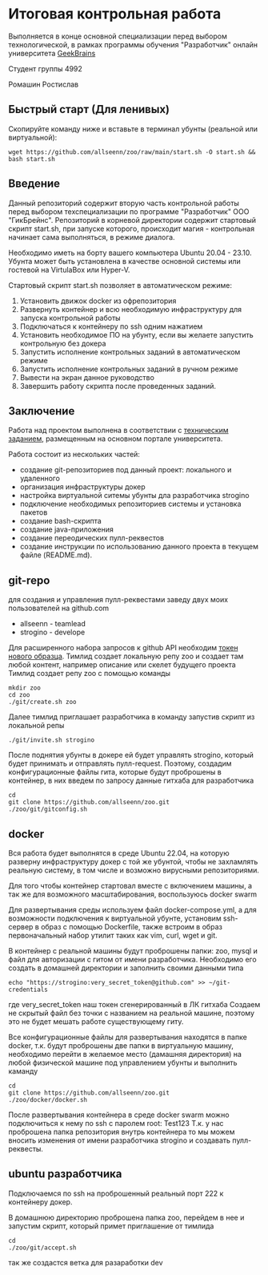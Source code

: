 # Итоговая контрольная работа

Выполняется в конце основной специализации перед выбором технологической, в рамках программы обучения "Разработчик" онлайн университета [GeekBrains](https://gb.ru)

Студент группы 4992

Ромашин Ростислав

## Быстрый старт (Для ленивых)
Скопируйте команду ниже и вставьте в терминал убунты (реальной или виртуальной): 

```
wget https://github.com/allseenn/zoo/raw/main/start.sh -O start.sh && bash start.sh
```

## Введение
Данный репозиторий содержит вторую часть контрольной работы перед выбором техспециализации по программе "Разработчик" ООО "ГикБрейнс". Репозиторий в корневой директории содержит стартовый скрипт start.sh, при запуске которого, происходит магия - контрольная начинает сама выполняться, в режиме диалога. 

Необходимо иметь на борту вашего компьютера Ubuntu 20.04 - 23.10. Убунта может быть установлена в качестве основной системы или гостевой на VirtulaBox или Hyper-V. 

Стартовый скрипт start.sh позволяет в автоматическом режиме:
1. Установить движок docker из офрепозитория
2. Развернуть контейнер и всю необходимую инфраструктуру для запуска контрольной работы
3. Подключаться к контейнеру по ssh одним нажатием
4. Установить необходимое ПО на убунту, если вы желаете запустить контрольную без докера
5. Запустить исполнение контрольных заданий в автоматическом режиме
6. Запустить исполнение контрольных заданий в ручном режиме
7. Вывести на экран данное руководство
8. Завершить работу скрипта после проведенных заданий.


## Заключение

Работа над проектом выполнена в соответствии с [техническим заданием](https://gbcdn.mrgcdn.ru/uploads/asset/4868005/attachment/1f0bfdadc1c954fc748a4890b644e605.pdf), размещенным на основном портале университета.

Работа состоит из нескольких частей:

- создание git-репозиториев под данный проект: локального и удаленного
- организация инфраструктуры докер
- настройка виртуальной ситемы убунты дла разработчика strogino
- подключение необходимых репозиториев системы и установка пакетов
- создание bash-скрипта
- создание java-приложения
- создание переодических пулл-реквестов
- создание инструкции по использованию данного проекта в текущем файле (README.md).

## git-repo
для создания и управления пулл-реквестами заведу двух моих пользователей на github.com
- allseenn - teamlead
- strogino - develope

Для расширенного набора запросов к github API необходим [токен нового образца](https://github.com/settings/tokens?type=beta).
Тимлид создает локальную репу zoo и создает там любой контент, например описание или скелет будущего проекта
Тимлид создает репу zoo с помощью команды

```
mkdir zoo
cd zoo
./git/create.sh zoo
```
Далее тимлид приглашает разработчика в команду запустив скрипт из локальной репы

```
./git/invite.sh strogino
```
После поднятия убунты в докере ей будет управлять strogino, который будет принимать и отправлять пулл-request.
Поэтому, создадим конфигурационные файлы гита, которые будут проброшены в контейнер, в них введем по запросу данные гитхаба для разработчика

```
cd
git clone https://github.com/allseenn/zoo.git
./zoo/git/gitconfig.sh
```

## docker

Вся работа будет выполнятся в среде Ubuntu 22.04, на которую разверну инфраструктуру докер с той же убунтой, чтобы не захламлять реальную систему, в том числе и возможно вирусными репозиториями.

Для того чтобы контейнер стартовал вместе с включением машины, а так же для возможного масштабирования, воспользуюсь docker swarm

Для развертывания среды используем файл docker-compose.yml, а для возможности подключения к виртуальной убунте, установим ssh-сервер в образ c помощью Dockerfile, также встроим в образ первоначальный набор утилит таких как vim, curl, wget и git.

В контейнер с реальной машины будут проброшены папки: zoo, mysql и файл для авторизации с гитом от имени разработчика. Необходимо его создать в домашней директории и заполнить своими данными типа
```
echo "https://strogino:very_secret_token@github.com" >> ~/git-credentials
```
где very_secret_token наш токен сгенерированный в ЛК гитхаба
Создаем не скрытый файл без точки с названием на реальной машине, поэтому это не будет мешать работе существующему гиту.

Все конфигурационные файлы для развертывания находятся в папке docker, т.к. будут проброшены две папки в виртуальную машину, необходимо перейти в желаемое место (дамашняя директория) на любой физической машине под управлением убунты и выполнить каманду

```
cd
git clone https://github.com/allseenn/zoo.git
./zoo/docker/docker.sh
```
После развертывания контейнера в среде docker swarm можно подключиться к нему по ssh c паролем root: Test123
Т.к. у нас проброшена папка репозитория внутрь контейнера то мы можем вносить изменения от имени разработчика strogino и создавать пулл-реквесты.

## ubuntu разработчика
Подключаемся по ssh на проброшенный реальный порт 222 к контейнеру докер.

В домашнюю директорию проброшена папка zoo, перейдем в нее и запустим скрипт, который примет приглашение от тимлида

```
cd 
./zoo/git/accept.sh
```

так же создастся ветка для разаработки dev
